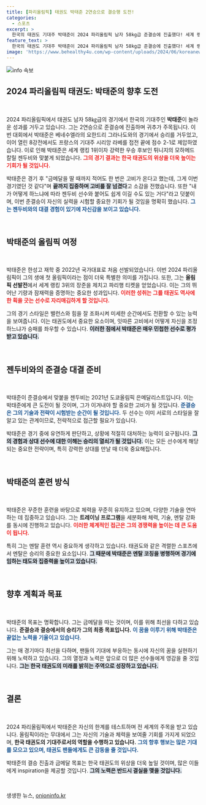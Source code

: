 ```yaml
---
title: [파리올림픽] 태권도 박태준 2연승으로 결승행 도전!
categories:
  - 스포츠
excerpt: >
  한국의 태권도 기대주 박태준이 2024 파리올림픽 남자 58kg급 준결승에 진출했다! 세계 랭킹 1위의 튀니지 모하메드 칼릴 젠두비와의 격돌이 기대되는 가운데, 박태준의 금메달 도전이 시작된다.
feature_text: >
  한국의 태권도 기대주 박태준이 2024 파리올림픽 남자 58kg급 준결승에 진출했다! 세계 랭킹 1위의 튀니지 모하메드 칼릴 젠두비와의 격돌이 기대되는 가운데, 박태준의 금메달 도전이 시작된다.
image: 'https://www.behealthy4u.com/wp-content/uploads/2024/06/koreanews.jpg'
---
```


<p><img src="https://www.behealthy4u.com/wp-content/uploads/2024/06/koreanews.jpg" alt="info 속보" /></p>

<h2 data-ke-size="size26">2024 파리올림픽 태권도: 박태준의 향후 도전</h2>

<p data-ke-size="size16">&nbsp;</p>

<p data-ke-size="size16">2024 파리올림픽에서 태권도 남자 58㎏급의 경기에서 한국의 기대주인 <b>박태준</b>이 놀라운 성과를 거두고 있습니다. 그는 2연승으로 준결승에 진출하며 귀추가 주목됩니다. 이번 대회에서 박태준은 베네수엘라의 요한드리 그라나도와의 경기에서 승리를 거두었고, 이어 열린 8강전에서도 프랑스의 기대주 시리앙 라베를 접전 끝에 점수 2-1로 제압하였습니다. 이로 인해 박태준은 세계 랭킹 1위이자 강력한 우승 후보인 튀니지의 모하메드 칼릴 젠두비와 맞붙게 되었습니다. <b><span style="color: #ee2323;">그의 경기 결과는 한국 태권도의 위상을 더욱 높이는 기회가 될 것입니다.</span></b></p>

<p data-ke-size="size16">박태준은 경기 후 "금메달을 딸 때까지 적어도 한 번은 고비가 온다고 했는데, 그게 이번 경기였던 것 같다"며 <b><span style="background-color: #21538527;">끝까지 집중하며 고비를 잘 넘겼다</span></b>고 소감을 전했습니다. 또한 "내가 어떻게 하느냐에 따라 젠두비 선수와 붙어도 쉽게 이길 수도 있는 거다"라고 덧붙이며, 이번 준결승이 자신의 실력을 시험할 중요한 기회가 될 것임을 명확히 했습니다. <b><span style="color: #1a5490;">그는 젠두비와의 대결 경험이 있기에 자신감을 보이고 있습니다.</span></b></p>

<p data-ke-size="size16">&nbsp;</p>

<h2 data-ke-size="size26">박태준의 올림픽 여정</h2>

<p data-ke-size="size16">&nbsp;</p>

<p data-ke-size="size16">박태준은 한성고 재학 중 2022년 국가대표로 처음 선발되었습니다. 이번 2024 파리올림픽이 그의 생애 첫 올림픽이라는 점이 더욱 특별한 의미를 가집니다. 또한, 그는 <b>올림픽 선발전</b>에서 세계 랭킹 3위의 장준을 제치고 파리행 티켓을 얻었습니다. 이는 그의 뛰어난 기량과 잠재력을 증명하는 중요한 성과입니다. <b><span style="color: #ee2323;">이러한 성취는 그를 태권도 역사에 한 획을 긋는 선수로 자리매김하게 할 것입니다.</span></b></p>

<p data-ke-size="size16">그의 경기 스타일은 밸런스와 힘을 잘 조화시켜 미세한 순간에서도 전환할 수 있는 능력을 보여줍니다. 이는 태권도에서 중요한 요소이며, 잇따른 고비에서 어떻게 자신을 조정하느냐가 승패를 좌우할 수 있습니다. <b><span style="background-color: #21538527;">이러한 점에서 박태준은 매우 민첩한 선수로 평가받고 있습니다.</span></b></p>

<p data-ke-size="size16">&nbsp;</p>

<h2 data-ke-size="size26">젠두비와의 준결승 대결 준비</h2>

<p data-ke-size="size16">&nbsp;</p>

<p data-ke-size="size16">박태준이 준결승에서 맞붙을 젠두비는 2021년 도쿄올림픽 은메달리스트입니다. 이는 박태준에게 큰 도전이 될 것이며, 그가 이겨내야 할 중요한 고비가 될 것입니다. <b><span style="color: #1a5490;">준결승은 그의 기술과 전략이 시험받는 순간이 될 것입니다.</span></b> 두 선수는 이미 서로의 스타일을 잘 알고 있는 관계이므로, 전략적으로 접근할 필요가 있습니다.</p>

<p data-ke-size="size16">박태준은 경기 중에 유연하게 판단하고, 상황에 적절히 대처하는 능력이 요구됩니다. <b><span style="background-color: #21538527;">그의 경험과 상대 선수에 대한 이해는 승리의 열쇠가 될 것입니다.</span></b> 이는 모든 선수에게 해당되는 중요한 전략이며, 특히 강력한 상대를 만날 때 더욱 중요해집니다.</p>

<p data-ke-size="size16">&nbsp;</p>

<h2 data-ke-size="size26">박태준의 훈련 방식</h2>

<p data-ke-size="size16">&nbsp;</p>

<p data-ke-size="size16">박태준은 꾸준한 훈련을 바탕으로 체력을 꾸준히 유지하고 있으며, 다양한 기술을 연마하는 데 집중하고 있습니다. 그는 <b>트레이닝 프로그램</b>을 세분화해 체력, 기술, 멘탈 강화를 동시에 진행하고 있습니다. <b><span style="color: #ee2323;">이러한 체계적인 접근은 그의 경쟁력을 높이는 데 큰 도움이 됩니다.</span></b></p>

<p data-ke-size="size16">특히 그는 멘탈 훈련 역시 중요하게 생각하고 있습니다. 태권도와 같은 격렬한 스포츠에서 멘탈은 승리의 중요한 요소입니다. <b><span style="background-color: #21538527;">그 때문에 박태준은 멘탈 코칭을 병행하며 경기에 임하는 태도와 집중력을 높이고 있습니다.</span></b></p>

<p data-ke-size="size16">&nbsp;</p>

<h2 data-ke-size="size26">향후 계획과 목표</h2>

<p data-ke-size="size16">&nbsp;</p>

<p data-ke-size="size16">박태준의 목표는 명확합니다. 그는 금메달을 따는 것이며, 이를 위해 최선을 다하고 있습니다. <b>준결승과 결승에서의 승리가 그의 최종 목표입니다.</b> <b><span style="color: #1a5490;">이 꿈을 이루기 위해 박태준은 끝없는 노력을 기울이고 있습니다.</span></b></p>

<p data-ke-size="size16">그는 매 경기마다 최선을 다하며, 팬들의 기대에 부응하는 동시에 자신의 꿈을 실현하기 위해 노력하고 있습니다. 그의 열정과 노력은 앞으로 더 많은 선수들에게 영감을 줄 것입니다. <b><span style="background-color: #21538527;">그는 한국 태권도의 미래를 밝히는 주역으로 성장하고 있습니다.</span></b></p>

<p data-ke-size="size16">&nbsp;</p>

<h2 data-ke-size="size26">결론</h2>

<p data-ke-size="size16">&nbsp;</p>

<p data-ke-size="size16">2024 파리올림픽에서 박태준은 자신의 한계를 테스트하며 전 세계의 주목을 받고 있습니다. 올림픽이라는 무대에서 그는 자신의 기술과 체력을 보여줄 기회를 가지게 되었으며, <b>한국 태권도의 기대주로서의 역할을 수행하고 있습니다.</b> <b><span style="color: #1a5490;">그의 향후 행보는 많은 기대를 모으고 있으며, 태권도 팬들에게도 큰 감동을 줄 것입니다.</span></b></p>

<p data-ke-size="size16"> 박태준의 결승 진출과 금메달 목표는 한국 태권도의 위상을 더욱 높일 것이며, 많은 이들에게 inspiration을 제공할 것입니다. <b><span style="background-color: #21538527;">그의 노력은 반드시 결실을 맺을 것입니다.</span></b></p>

<p data-ke-size="size16">&nbsp;</p>
생생한 뉴스, <a href="https://onioninfo.kr" rel="dofollow">onioninfo.kr</a>


